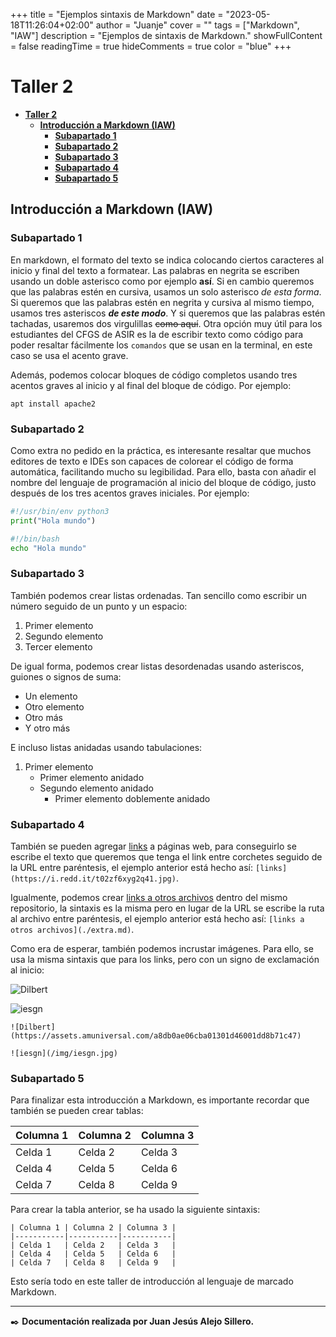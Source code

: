 +++
title = "Ejemplos sintaxis de Markdown"
date = "2023-05-18T11:26:04+02:00"
author = "Juanje"
cover = ""
tags = ["Markdown", "IAW"]
description = "Ejemplos de sintaxis de Markdown."
showFullContent = false
readingTime = true
hideComments = true
color = "blue"
+++

# **Taller 2**

- [**Taller 2**](#taller-2)
  - [**Introducción a Markdown (IAW)**](#introducción-a-markdown-iaw)
    - [**Subapartado 1**](#subapartado-1)
    - [**Subapartado 2**](#subapartado-2)
    - [**Subapartado 3**](#subapartado-3)
    - [**Subapartado 4**](#subapartado-4)
    - [**Subapartado 5**](#subapartado-5)

## **Introducción a Markdown (IAW)**

### **Subapartado 1**

En markdown, el formato del texto se indica colocando ciertos caracteres al inicio y final del texto a formatear. Las palabras en negrita se escriben usando un doble asterisco como por ejemplo **así**. Si en cambio queremos que las palabras estén en cursiva, usamos un solo asterisco *de esta forma*. Si queremos que las palabras estén en negrita y cursiva al mismo tiempo, usamos tres asteriscos ***de este modo***. Y si queremos que las palabras estén tachadas, usaremos dos virgulillas ~~como aquí~~. Otra opción muy útil para los estudiantes del CFGS de ASIR es la de escribir texto como código para poder resaltar fácilmente los `comandos` que se usan en la terminal, en este caso se usa el acento grave.

Además, podemos colocar bloques de código completos usando tres acentos graves al inicio y al final del bloque de código. Por ejemplo:

```
apt install apache2
```

### **Subapartado 2**

Como extra no pedido en la práctica, es interesante resaltar que muchos editores de texto e IDEs son capaces de colorear el código de forma automática, facilitando mucho su legibilidad. Para ello, basta con añadir el nombre del lenguaje de programación al inicio del bloque de código, justo después de los tres acentos graves iniciales. Por ejemplo:

```python
#!/usr/bin/env python3
print("Hola mundo")
```

```bash
#!/bin/bash
echo "Hola mundo"
```

### **Subapartado 3**

También podemos crear listas ordenadas. Tan sencillo como escribir un número seguido de un punto y un espacio:

1. Primer elemento
2. Segundo elemento
3. Tercer elemento

De igual forma, podemos crear listas desordenadas usando asteriscos, guiones o signos de suma:

- Un elemento
- Otro elemento
- Otro más
- Y otro más

E incluso listas anidadas usando tabulaciones:

1. Primer elemento
    - Primer elemento anidado
    - Segundo elemento anidado
      - Primer elemento doblemente anidado

### **Subapartado 4**

También se pueden agregar [links](https://i.redd.it/t02zf6xyg2q41.jpg) a páginas web, para conseguirlo se escribe el texto que queremos que tenga el link entre corchetes seguido de la URL entre paréntesis, el ejemplo anterior está hecho así: `[links](https://i.redd.it/t02zf6xyg2q41.jpg)`.

Igualmente, podemos crear [links a otros archivos](./extra.md) dentro del mismo repositorio, la sintaxis es la misma pero en lugar de la URL se escribe la ruta al archivo entre paréntesis, el ejemplo anterior está hecho así: `[links a otros archivos](./extra.md)`.

Como era de esperar, también podemos incrustar imágenes. Para ello, se usa la misma sintaxis que para los links, pero con un signo de exclamación al inicio:

![Dilbert](https://assets.amuniversal.com/a8db0ae06cba01301d46001dd8b71c47)

![iesgn](/img/iesgn.jpg)

```
![Dilbert](https://assets.amuniversal.com/a8db0ae06cba01301d46001dd8b71c47)

![iesgn](/img/iesgn.jpg)
```

### **Subapartado 5**

Para finalizar esta introducción a Markdown, es importante recordar que también se pueden crear tablas:

| Columna 1 | Columna 2 | Columna 3 |
|-----------|-----------|-----------|
| Celda 1   | Celda 2   | Celda 3   |
| Celda 4   | Celda 5   | Celda 6   |
| Celda 7   | Celda 8   | Celda 9   |

Para crear la tabla anterior, se ha usado la siguiente sintaxis:

```
| Columna 1 | Columna 2 | Columna 3 |
|-----------|-----------|-----------|
| Celda 1   | Celda 2   | Celda 3   |
| Celda 4   | Celda 5   | Celda 6   |
| Celda 7   | Celda 8   | Celda 9   |
```

Esto sería todo en este taller de introducción al lenguaje de marcado Markdown.

---

✒️ **Documentación realizada por Juan Jesús Alejo Sillero.**
